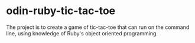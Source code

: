 # odin-ruby-tic-tac-toe

The project is to create a game of tic-tac-toe that can run on the command line, using knowledge of Ruby's object oriented programming.